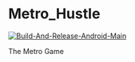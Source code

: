 # Metro_Hustle

[![Build-And-Release-Android-Main](https://github.com/IAFahim/Metro_Hustle/actions/workflows/Build-Android.yml/badge.svg)](https://github.com/IAFahim/Metro_Hustle/actions/workflows/Build-Android.yml)

The Metro Game

